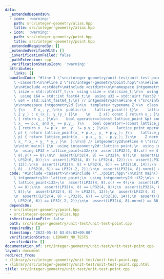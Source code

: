 ```yaml
---
data:
  _extendedDependsOn:
  - icon: ':warning:'
    path: src/integer-geometry/alias.hpp
    title: src/integer-geometry/alias.hpp
  - icon: ':warning:'
    path: src/integer-geometry/point.hpp
    title: src/integer-geometry/point.hpp
  _extendedRequiredBy: []
  _extendedVerifiedWith: []
  _isVerificationFailed: false
  _pathExtension: cpp
  _verificationStatusIcon: ':warning:'
  attributes:
    links: []
  bundledCode: "#line 1 \"src/integer-geometry/unit-test/unit-test-point.cpp\"\n#include\
    \ <cassert>\n\n#line 2 \"src/integer-geometry/point.hpp\"\n\n#line 2 \"src/integer-geometry/alias.hpp\"\
    \n\n#include <cstddef>\n#include <cstdint>\n\nnamespace intgeometry2d {\n  using\
    \ isize = std::ptrdiff_t;\n  using usize = std::size_t;\n\n  using i32 = std::int_fast32_t;\n\
    \  using i64 = std::int_fast64_t;\n  using u32 = std::uint_fast32_t;\n  using\
    \ u64 = std::uint_fast64_t;\n} // intgeometry2d\n#line 4 \"src/integer-geometry/point.hpp\"\
    \n\nnamespace intgeometry2d {\n\n  template< typename Z >\n  class lattice_point\
    \ {\n    Z x_, y_;\n\n  public:\n    lattice_point() {}\n    lattice_point(Z x_,\
    \ Z y_) : x_(x_), y_(y_) {}\n    \n    Z x() const { return x_; }\n    Z y() const\
    \ { return y_; }\n\n    bool operator==(const lattice_point &p) const { return\
    \ x_ == p.x_ and y_ == p.y_; }\n    bool operator!=(const lattice_point &p) const\
    \ { return x_ != p.x_ or  y_ != p.y_; }\n\n    lattice_point operator+(lattice_point\
    \ p) { return lattice_point(x_ + p.x_, y_ + p.y_); }\n    lattice_point operator-(lattice_point\
    \ p) { return lattice_point(x_ - p.x_, y_ - p.y_); }\n\n    Z norm() const { return\
    \ x_ * x_ + y_ * y_; }\n  };\n\n} // intgeometry2d\n#line 4 \"src/integer-geometry/unit-test/unit-test-point.cpp\"\
    \n\nint main() {\n  using intgeometry2d::lattice_point;\n  using intgeometry2d::i32;\n\
    \n  using LP32 = lattice_point<i32>;\n  assert(LP32(4, 8).x() == 4);\n  assert(LP32(4,\
    \ 8).y() == 8);\n\n  assert(LP32(4, 8) == LP32(4, 8));\n  assert(LP32(4, 8) !=\
    \ LP32(6, 8));\n  assert(LP32(4, 8) != LP32(4, 12));\n  assert(LP32(4, 8) != LP32(7,\
    \ 12));\n\n  assert((LP32(4, 8) + LP32(6, 6)) == LP32(10, 14));\n  assert((LP32(4,\
    \ 8) - LP32(6, 6)) == LP32(-2, 2));\n\n  assert(LP32(4, 8).norm() == 80);\n}\n"
  code: "#include <cassert>\n\n#include \"../point.hpp\"\n\nint main() {\n  using\
    \ intgeometry2d::lattice_point;\n  using intgeometry2d::i32;\n\n  using LP32 =\
    \ lattice_point<i32>;\n  assert(LP32(4, 8).x() == 4);\n  assert(LP32(4, 8).y()\
    \ == 8);\n\n  assert(LP32(4, 8) == LP32(4, 8));\n  assert(LP32(4, 8) != LP32(6,\
    \ 8));\n  assert(LP32(4, 8) != LP32(4, 12));\n  assert(LP32(4, 8) != LP32(7, 12));\n\
    \n  assert((LP32(4, 8) + LP32(6, 6)) == LP32(10, 14));\n  assert((LP32(4, 8) -\
    \ LP32(6, 6)) == LP32(-2, 2));\n\n  assert(LP32(4, 8).norm() == 80);\n}\n"
  dependsOn:
  - src/integer-geometry/point.hpp
  - src/integer-geometry/alias.hpp
  isVerificationFile: false
  path: src/integer-geometry/unit-test/unit-test-point.cpp
  requiredBy: []
  timestamp: '2022-05-14 03:05:02+09:00'
  verificationStatus: LIBRARY_NO_TESTS
  verifiedWith: []
documentation_of: src/integer-geometry/unit-test/unit-test-point.cpp
layout: document
redirect_from:
- /library/src/integer-geometry/unit-test/unit-test-point.cpp
- /library/src/integer-geometry/unit-test/unit-test-point.cpp.html
title: src/integer-geometry/unit-test/unit-test-point.cpp
---
```

